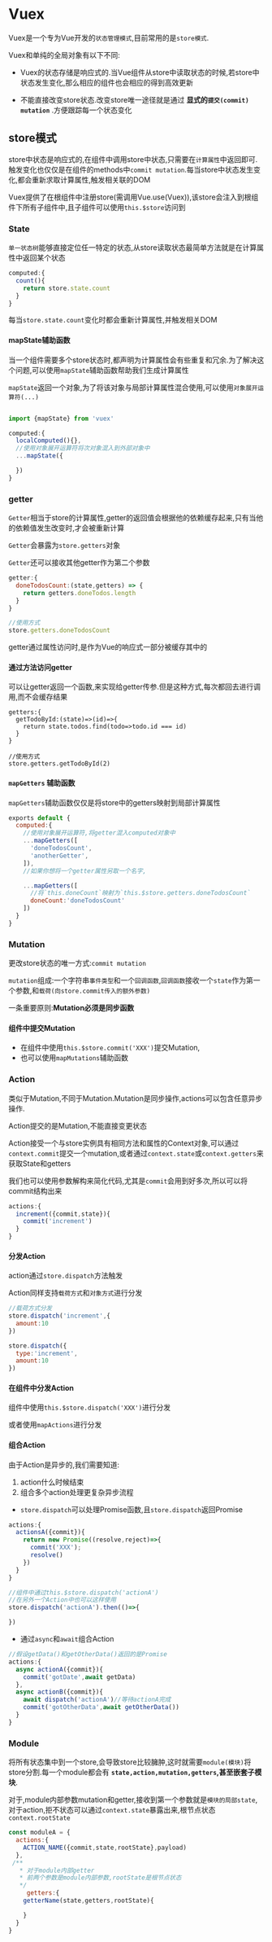# Vuex

Vuex是一个专为Vue开发的`状态管理模式`,目前常用的是`store模式`.

Vuex和单纯的全局对象有以下不同:

+ Vuex的状态存储是响应式的.当Vue组件从store中读取状态的时候,若store中状态发生变化,那么相应的组件也会相应的得到高效更新

+ 不能直接改变store状态.改变store唯一途径就是通过 **显式的`提交(commit) mutation`** .方便跟踪每一个状态变化

## store模式

store中状态是响应式的,在组件中调用store中状态,只需要在`计算属性`中返回即可.触发变化也仅仅是在组件的methods中`commit mutation`.每当store中状态发生变化,都会重新求取计算属性,触发相关联的DOM

Vuex提供了在根组件中注册store(需调用Vue.use(Vuex)),该store会注入到根组件下所有子组件中,且子组件可以使用`this.$store`访问到

### State
`单一状态树`能够直接定位任一特定的状态,从store读取状态最简单方法就是在计算属性中返回某个状态

```js
computed:{
  count(){
    return store.state.count
  }
}
```

每当`store.state.count`变化时都会重新计算属性,并触发相关DOM

#### mapState辅助函数

当一个组件需要多个store状态时,都声明为计算属性会有些重复和冗余.为了解决这个问题,可以使用`mapState`辅助函数帮助我们生成计算属性

`mapState`返回一个对象,为了将该对象与局部计算属性混合使用,可以使用`对象展开运算符(...)`

```js

import {mapState} from 'vuex'

computed:{
  localComputed(){},
  //使用对象展开运算符将次对象混入到外部对象中
  ...mapState({

  })
}
```

### getter

`Getter`相当于store的计算属性,getter的返回值会根据他的依赖缓存起来,只有当他的依赖值发生改变时,才会被重新计算

`Getter`会暴露为`store.getters`对象

`Getter`还可以接收其他getter作为第二个参数

```js
getter:{
  doneTodosCount:(state,getters) => {
    return getters.doneTodos.length
  }
}

//使用方式
store.getters.doneTodosCount
```

getter通过属性访问时,是作为Vue的响应式一部分被缓存其中的

#### 通过方法访问getter
可以让getter返回一个函数,来实现给getter传参.但是这种方式,每次都回去进行调用,而不会缓存结果

```
getters:{
  getTodoById:(state)=>(id)=>{
    return state.todos.find(todo=>todo.id === id)
  }
}

//使用方式
store.getters.getTodoById(2)
```

#### `mapGetters` 辅助函数

`mapGetters`辅助函数仅仅是将store中的getters映射到局部计算属性

```js
exports default {
  computed:{
    //使用对象展开运算符,将getter混入computed对象中
    ...mapGetters([
      'doneTodosCount',
      'anotherGetter',
    ]),
    //如果你想将一个getter属性另取一个名字,

    ...mapGetters([
      //将`this.doneCount`映射为`this.$store.getters.doneTodosCount`
      doneCount:'doneTodosCount'
    ])
  }
}
```


### Mutation

更改store状态的唯一方式:`commit mutation`

`mutation`组成:一个字符串`事件类型`和一个`回调函数`,`回调函数`接收一个`state`作为第一个参数,和`载荷(向store.commit传入的额外参数)`

一条重要原则:**Mutation必须是同步函数**

#### 组件中提交Mutation

+ 在组件中使用`this.$store.commit('XXX')`提交Mutation,
+ 也可以使用`mapMutations`辅助函数


### Action

类似于Mutation,不同于Mutation.Mutation是同步操作,actions可以包含任意异步操作.

Action提交的是Mutation,不能直接变更状态

Action接受一个与store实例具有相同方法和属性的Context对象,可以通过`context.commit`提交一个mutation,或者通过`context.state`或`context.getters`来获取State和getters

我们也可以使用参数解构来简化代码,尤其是`commit`会用到好多次,所以可以将commit结构出来

```js
actions:{
  increment({commit,state}){
    commit('increment')
  }
}
```

#### 分发Action

action通过`store.dispatch`方法触发

Action同样支持`载荷方式`和`对象方式`进行分发

```js
//载荷方式分发
store.dispatch('increment',{
  amount:10
})

store.dispatch({
  type:'increment',
  amount:10
})
```

#### 在组件中分发Action

组件中使用`this.$store.dispatch('XXX')`进行分发

或者使用`mapActions`进行分发


#### 组合Action

由于Action是异步的,我们需要知道:
1. action什么时候结束
2. 组合多个action处理更复杂异步流程

+ `store.dispatch`可以处理Promise函数,且`store.dispatch`返回Promise

```js
actions:{
  actionsA({commit}){
    return new Promise((resolve,reject)=>{
      commit('XXX');
      resolve()
    })
  }
}

//组件中通过this.$store.dispatch('actionA')
//在另外一个Action中也可以这样使用
store.dispatch('actionA').then(()=>{

})
```

+ 通过`async`和`await`组合Action

```js
//假设getData()和getOtherData()返回的是Promise
actions:{
  async actionA({commit}){
    commit('gotDate',await getData)
  },
  async actionB({commit}){
    await dispatch('actionA')//等待actionA完成
    commit('gotOtherData',await getOtherData())
  }
}
```

### Module

将所有状态集中到一个store,会导致store比较臃肿,这时就需要`module(模块)`将store分割.每一个module都会有 **`state,action,mutation,getters`,甚至嵌套子模块**.

对于,module内部参数mutation和getter,接收到第一个参数就是`模块的局部state`,对于action,拒不状态可以通过`context.state`暴露出来,根节点状态`context.rootState`

```js
const moduleA = {
  actions:{
    ACTION_NAME({commit,state,rootState},payload)
  },
 /**
   * 对于module内部getter
   * 前两个参数是module内部参数,rootState是根节点状态
   */
     getters:{
    getterName(state,getters,rootState){

    }
  }
}
```
